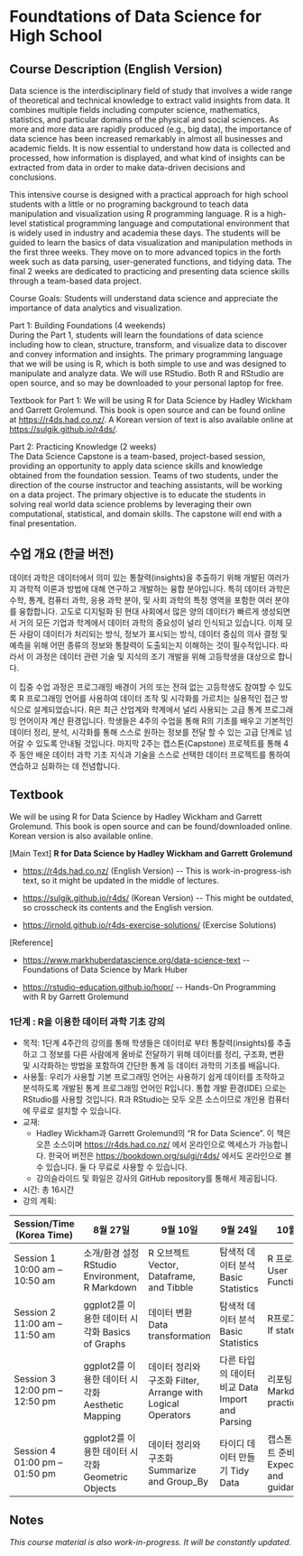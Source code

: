 # Foundtations of Data Science for High School

## Course Description (English Version)

Data science is the interdisciplinary field of study that involves a wide range of theoretical and technical knowledge to extract valid insights from data. It combines multiple fields including computer science, mathematics, statistics, and particular domains of the physical and social sciences. As more and more data are rapidly produced (e.g., big data), the importance of data science has been increased remarkably in almost all businesses and academic fields. It is now essential to understand how data is collected and processed, how information is displayed, and what kind of insights can be extracted from data in order to make data-driven decisions and conclusions.


This intensive course is designed with a practical approach for high school students with a little or no programing background to teach data manipulation and visualization using R programming language. R is a high-level statistical programming language and computational environment that is widely used in industry and academia these days. The students will be guided to learn the basics of data visualization and manipulation methods in the first three weeks. They move on to more advanced topics in the forth week such as data parsing, user-generated functions, and tidying data. The final 2 weeks are dedicated to practicing and presenting data science skills through a team-based data project. 

Course Goals: Students will understand data science and appreciate the importance of data analytics and visualization.

Part 1: Building Foundations (4 weekends)  
During the Part 1, students will learn the foundations of data science including how to clean, structure, transform, and visualize data to discover and convey information and insights. The primary programming language that we will be using is R, which is both simple to use and was designed to manipulate and analyze data. We will use RStudio. Both R and RStudio are open source, and so may be downloaded to your personal laptop for free.

Textbook for Part 1: We will be using R for Data Science by Hadley Wickham and Garrett Grolemund. This book is open source and can be found online at https://r4ds.had.co.nz/. A Korean version of text is also available online at https://sulgik.github.io/r4ds/. 

Part 2: Practicing Knowledge (2 weeks)  
The Data Science Capstone is a team-based, project-based session, providing an opportunity to apply data science skills and knowledge obtained from the foundation session. Teams of two students, under the direction of the course instructor and teaching assistants, will be working on a data project. The primary objective is to educate the students in solving real world data science problems by leveraging their own computational, statistical, and domain skills. The capstone will end with a final presentation.

## 수업 개요 (한글 버전)

데이터 과학은 데이터에서 의미 있는 통찰력(insights)을 추출하기 위해 개발된 여러가지 과학적 이론과 방법에 대해 연구하고 개발하는 융합 분야입니다. 특히 데이터 과학은 수학, 통계, 컴퓨터 과학, 응용 과학 분야, 및 사회 과학의 특정 영역을 포함한 여러 분야를 융합합니다. 고도로 디지털화 된 현대 사회에서 많은 양의 데이터가 빠르게 생성되면서 거의 모든 기업과 학계에서 데이터 과학의 중요성이 널리 인식되고 있습니다. 이제 모든 사람이 데이터가 처리되는 방식, 정보가 표시되는 방식, 데이터 중심의 의사 결정 및 예측을 위해 어떤 종류의 정보와 통찰력이 도출되는지 이해하는 것이 필수적입니다. 따라서 이 과정은 데이터 관련 기술 및 지식의 조기 개발을 위해 고등학생을 대상으로 합니다. 

이 집중 수업 과정은 프로그래밍 배경이 거의 또는 전혀 없는 고등학생도 참여할 수 있도록 R 프로그래밍 언어를 사용하여 데이터 조작 및 시각화를 가르치는 실용적인 접근 방식으로 설계되었습니다. R은 최근 산업계와 학계에서 널리 사용되는 고급 통계 프로그래밍 언어이자 계산 환경입니다. 학생들은 4주의 수업을 통해 R의 기초를 배우고 기본적인 데이터 정리, 분석, 시각화를 통해 스스로 원하는 정보를 전달 할 수 있는 고급 단계로 넘어갈 수 있도록 안내될 것입니다. 마지막 2주는 캡스톤(Capstone) 프로젝트를 통해 4주 동안 배운 데이터 과학 기초 지식과 기술을 스스로 선택한 데이터 프로젝트를 통하여 연습하고 심화하는 데 전념합니다.

## Textbook

We will be using R for Data Science by Hadley Wickham and Garrett Grolemund. This book is open source and can be found/downloaded online. Korean version is also available online.
  
[Main Text] __R for Data Science by Hadley Wickham and Garrett Grolemund__

- https://r4ds.had.co.nz/ (English Version) -- This is work-in-progress-ish text, so it might be updated in the middle of lectures.

- https://sulgik.github.io/r4ds/ (Korean Version) -- This might be outdated, so crosscheck its contents and the English version.
  
- https://jrnold.github.io/r4ds-exercise-solutions/ (Exercise Solutions)

[Reference] 

- https://www.markhuberdatascience.org/data-science-text -- Foundations of Data Science by Mark Huber
   
- https://rstudio-education.github.io/hopr/ -- Hands-On Programming with R by Garrett Grolemund  
  

### 1단계 : R을 이용한 데이터 과학 기초 강의
- 목적: 1단계 4주간의 강의를 통해 학생들은 데이터로 부터 통찰력(insights)를 추출하고 그 정보를 다른 사람에게 올바로 전달하기 위해 데이터를 정리, 구조화, 변환 및 시각화하는 방법을 포함하여 간단한 통계 등 데이터 과학의 기초를 배웁니다. 
- 사용툴: 우리가 사용할 기본 프로그래밍 언어는 사용하기 쉽게 데이터를 조작하고 분석하도록 개발된 통계 프로그래밍 언어인 R입니다. 통합 개발 환경(IDE) 으로는RStudio를 사용할 것입니다. R과 RStudio는 모두 오픈 소스이므로 개인용 컴퓨터에 무료로 설치할 수 있습니다.
- 교재: 
    - Hadley Wickham과 Garrett Grolemund의 “R for Data Science”. 이 책은 오픈 소스이며 https://r4ds.had.co.nz/ 에서 온라인으로 엑세스가 가능합니다. 한국어 버전은 https://bookdown.org/sulgi/r4ds/ 에서도 온라인으로 볼 수 있습니다. 둘 다 무료로 사용할 수 있습니다.
    - 강의슬라이드 및 화일은 강사의 GitHub repository를 통해서 제공됩니다.
- 시간: 총 16시간
- 강의 계획:   

|     Session/Time     (Korea Time)    	|     8월 27일    	|     9월 10일    	|     9월 24일    	|     10월 8일    	|
|---	|---	|---	|---	|---	|
|     Session   1     10:00   am – 10:50 am    	|     소개/환경   설정     RStudio   Environment,     R   Markdown    	|     R 오브젝트     Vector,   Dataframe, and Tibble    	|     탐색적 데이터 분석     Basic Statistics    	|     R 프로그래밍     User   Functions    	|
|     Session   2     11:00   am – 11:50 am    	|     ggplot2를   이용한 데이터   시각화 Basics of   Graphs    	|     데이터 변환     Data   transformation    	|     탐색적 데이터 분석     Basic Statistics    	|     R프로그래밍     If   statement    	|
|     Session   3     12:00   pm – 12:50 pm    	|     ggplot2를   이용한 데이터   시각화     Aesthetic   Mapping    	|     데이터 정리와   구조화      Filter,   Arrange with Logical Operators    	|     다른 타입의   데이터 비교     Data   Import and Parsing    	|     리포팅     R   Markdown practice    	|
|     Session   4     01:00   pm – 01:50 pm    	|     ggplot2를   이용한 데이터   시각화     Geometric   Objects    	|     데이터 정리와   구조화      Summarize   and Group_By    	|     타이디 데이터   만들기     Tidy   Data    	|     캡스톤 프로젝트   준비     Expectations   and guidance    	|


## Notes
*This course material is also work-in-progress. It will be constantly updated.*
